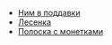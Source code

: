   - [Ним в поддавки](Ним_в_поддавки "wikilink")
  - [Лесенка](Лесенка "wikilink")
  - [Полоска с монетками](Полоска_с_монетками "wikilink")